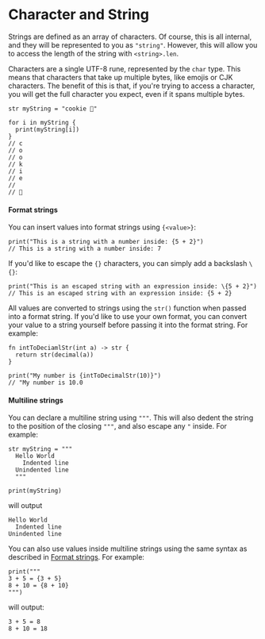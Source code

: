 # Character and String

Strings are defined as an array of characters. Of course, this is all internal, and they will be represented to you as `"string"`. However, this will allow you to access the length of the string with `<string>.len`.

Characters are a single UTF-8 rune, represented by the `char` type. This means that characters that take up multiple bytes, like emojis or CJK characters. The benefit of this is that, if you're trying to access a character, you will get the full character you expect, even if it spans multiple bytes.

```
str myString = "cookie 🍪"

for i in myString {
  print(myString[i])
}
// c
// o
// o
// k
// i
// e
//
// 🍪
```

#### Format strings

You can insert values into format strings using `{<value>}`:

```
print("This is a string with a number inside: {5 + 2}")
// This is a string with a number inside: 7
```

If you'd like to escape the `{}` characters, you can simply add a backslash `\{}`:

```
print("This is an escaped string with an expression inside: \{5 + 2}")
// This is an escaped string with an expression inside: {5 + 2}
```

All values are converted to strings using the `str()` function when passed into a format string. If you'd like to use your own format, you can convert your value to a string yourself before passing it into the format string. For example:

```
fn intToDeciamlStr(int a) -> str {
  return str(decimal(a))
}

print("My number is {intToDecimalStr(10)}")
// "My number is 10.0
```

#### Multiline strings

You can declare a multiline string using `"""`. This will also dedent the string to the position of the closing `"""`, and also escape any `"` inside. For example:

```
str myString = """
  Hello World
    Indented line
  Unindented line
  """

print(myString)
```

will output

```
Hello World
  Indented line
Unindented line
```

You can also use values inside multiline strings using the same syntax as described in [Format strings](#format-strings). For example:

```
print("""
3 + 5 = {3 + 5}
8 + 10 = {8 + 10}
""")
```

will output:

```
3 + 5 = 8
8 + 10 = 18
```
